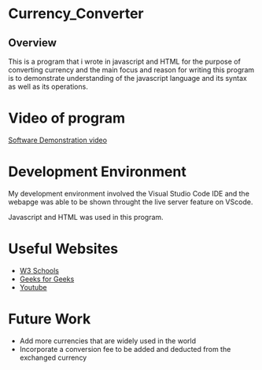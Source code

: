 # Currency_Converter
## Overview
This is a program that i wrote in javascript and HTML for the purpose of converting currency and the main focus and reason for writing this program is to demonstrate understanding of the javascript language and its syntax as well as its operations. 

# Video of program
[Software Demonstration video](https://youtu.be/zNDYJn1IZpg)

# Development Environment

My development environment involved the Visual Studio Code IDE and the webapge was able to be shown throught the live server feature on VScode. 

Javascript and HTML was used in this program. 

# Useful Websites

- [W3 Schools](https://www.w3schools.com/js/default.asp)
- [Geeks for Geeks](https://www.geeksforgeeks.org/learn-javascript-js-roadmap-for-beginners/?ref=shm_outind)
- [Youtube](https://www.youtube.com/watch?v=W6NZfCO5SIk)

# Future Work

- Add more currencies that are widely used in the world
- Incorporate a conversion fee to be added and deducted from the exchanged currency
  

